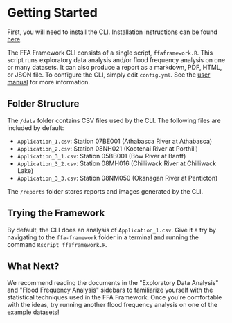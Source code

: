 # Getting Started

First, you will need to install the CLI. Installation instructions can be found [here](cli-installation-instructions.md).

The FFA Framework CLI consists of a single script, `ffaframework.R`.
This script runs exploratory data analysis and/or flood frequency analysis on one or many datasets. 
It can also produce a report as a markdown, PDF, HTML, or JSON file.
To configure the CLI, simply edit `config.yml`.
See the [user manual](cli-user-manual.md) for more information.

## Folder Structure

The `/data` folder contains CSV files used by the CLI.
The following files are included by default:

- `Application_1.csv`: Station 07BE001 (Athabasca River at Athabasca)
- `Application_2.csv`: Station 08NH021 (Kootenai River at Porthill)
- `Application_3_1.csv`: Station 05BB001 (Bow River at Banff)
- `Application_3_2.csv`: Station 08MH016 (Chilliwack River at Chilliwack Lake)
- `Application_3_3.csv`: Station 08NM050 (Okanagan River at Penticton)

The `/reports` folder stores reports and images generated by the CLI.

## Trying the Framework

By default, the CLI does an analysis of `Application_1.csv`.
Give it a try by navigating to the `ffa-framework` folder in a terminal and running the command `Rscript ffaframework.R`.

## What Next?

We recommend reading the documents in the "Exploratory Data Analysis" and "Flood Frequency Analysis" sidebars to familiarize yourself with the statistical techniques used in the FFA Framework.
Once you're comfortable with the ideas, try running another flood frequency analysis on one of the example datasets! 
